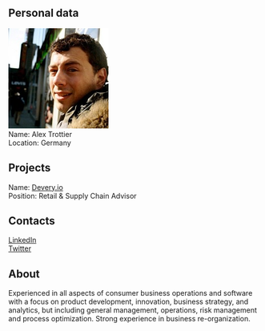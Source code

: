 ## Personal data
![alex trotier photo](photo/alex_trotier.jpg)  
Name:   Alex Trottier  
Location: Germany  
## Projects 
Name: [Devery.io](../projects/devery_io.md)  
Position: Retail & Supply Chain Advisor   
## Contacts  
[LinkedIn](https://www.linkedin.com/in/alextrottier/)    
[Twitter](https://twitter.com/alextrottier)
## About
Experienced in all aspects of consumer business operations and software with a focus on product development, innovation, business strategy, and analytics, but including general management, operations, risk management and process optimization. Strong experience in business re-organization.
